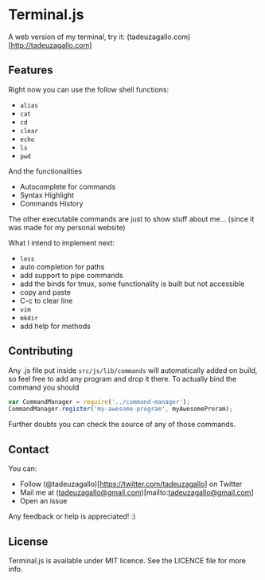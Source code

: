 # Terminal.js

A web version of my terminal, try it: (tadeuzagallo.com)[http://tadeuzagallo.com]

## Features

Right now you can use the follow shell functions:

* `alias`
* `cat`
* `cd`
* `clear`
* `echo`
* `ls`
* `pwd`

And the functionalities

* Autocomplete for commands
* Syntax Highlight
* Commands History

The other executable commands are just to show stuff about me... (since it was made for my personal website)

What I intend to implement next:

* `less`
* auto completion for paths
* add support to pipe commands
* add the binds for tmux, some functionality is built but not accessible
* copy and paste
* C-c to clear line
* `vim`
* `mkdir`
* add help for methods

## Contributing

Any .js file put inside `src/js/lib/commands` will automatically added on build, so feel free to add any
program and drop it there.
To actually bind the command you should

```js
var CommandManager = require('../command-manager');
CommandManager.register('my-awesome-program', myAwesomeProram);
```

Further doubts you can check the source of any of those commands.

## Contact

You can:

* Follow (@tadeuzagallo)[https://twitter.com/tadeuzagallo] on Twitter
* Mail me at (tadeuzagallo@gmail.com)[mailto:tadeuzagallo@gmail.com]
* Open an issue

Any feedback or help is appreciated! :)

## License
Terminal.js is available under MIT licence. See the LICENCE file for more info.

